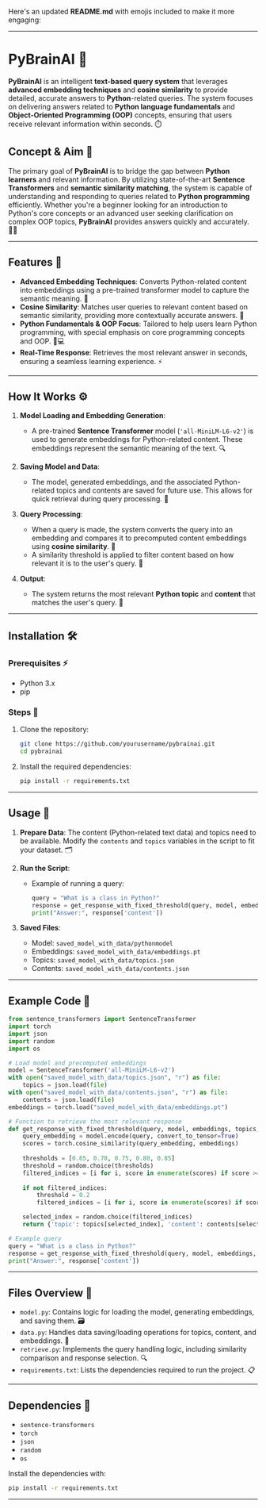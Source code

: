 Here's an updated **README.md** with emojis included to make it more engaging:

---

# PyBrainAI 🤖

**PyBrainAI** is an intelligent **text-based query system** that leverages **advanced embedding techniques** and **cosine similarity** to provide detailed, accurate answers to **Python**-related queries. The system focuses on delivering answers related to **Python language fundamentals** and **Object-Oriented Programming (OOP)** concepts, ensuring that users receive relevant information within seconds. ⏱️

## **Concept & Aim 🎯**

The primary goal of **PyBrainAI** is to bridge the gap between **Python learners** and relevant information. By utilizing state-of-the-art **Sentence Transformers** and **semantic similarity matching**, the system is capable of understanding and responding to queries related to **Python programming** efficiently. Whether you're a beginner looking for an introduction to Python's core concepts or an advanced user seeking clarification on complex OOP topics, **PyBrainAI** provides answers quickly and accurately. 🧑‍💻

---

## **Features 🌟**
- **Advanced Embedding Techniques**: Converts Python-related content into embeddings using a pre-trained transformer model to capture the semantic meaning. 🔑
- **Cosine Similarity**: Matches user queries to relevant content based on semantic similarity, providing more contextually accurate answers. 🧠
- **Python Fundamentals & OOP Focus**: Tailored to help users learn Python programming, with special emphasis on core programming concepts and OOP. 🐍💻
- **Real-Time Response**: Retrieves the most relevant answer in seconds, ensuring a seamless learning experience. ⚡

---

## **How It Works ⚙️**

1. **Model Loading and Embedding Generation**:
   - A pre-trained **Sentence Transformer** model (`'all-MiniLM-L6-v2'`) is used to generate embeddings for Python-related content. These embeddings represent the semantic meaning of the text. 🔍

2. **Saving Model and Data**:
   - The model, generated embeddings, and the associated Python-related topics and contents are saved for future use. This allows for quick retrieval during query processing. 💾

3. **Query Processing**:
   - When a query is made, the system converts the query into an embedding and compares it to precomputed content embeddings using **cosine similarity**. 🧩
   - A similarity threshold is applied to filter content based on how relevant it is to the user's query. 🎯

4. **Output**:
   - The system returns the most relevant **Python topic** and **content** that matches the user's query. 📝

---

## **Installation 🛠️**

### Prerequisites ⚡
- Python 3.x
- pip

### Steps 📝
1. Clone the repository:
   ```bash
   git clone https://github.com/yourusername/pybrainai.git
   cd pybrainai
   ```

2. Install the required dependencies:
   ```bash
   pip install -r requirements.txt
   ```

---

## **Usage 🚀**

1. **Prepare Data**: The content (Python-related text data) and topics need to be available. Modify the `contents` and `topics` variables in the script to fit your dataset. 🗂️
2. **Run the Script**:
   - Example of running a query:
     ```python
     query = "What is a class in Python?"
     response = get_response_with_fixed_threshold(query, model, embeddings, topics, contents)
     print("Answer:", response['content'])
     ```

3. **Saved Files**:
   - Model: `saved_model_with_data/pythonmodel`
   - Embeddings: `saved_model_with_data/embeddings.pt`
   - Topics: `saved_model_with_data/topics.json`
   - Contents: `saved_model_with_data/contents.json`

---

## **Example Code 📄**

```python
from sentence_transformers import SentenceTransformer
import torch
import json
import random
import os

# Load model and precomputed embeddings
model = SentenceTransformer('all-MiniLM-L6-v2')
with open("saved_model_with_data/topics.json", "r") as file:
    topics = json.load(file)
with open("saved_model_with_data/contents.json", "r") as file:
    contents = json.load(file)
embeddings = torch.load("saved_model_with_data/embeddings.pt")

# Function to retrieve the most relevant response
def get_response_with_fixed_threshold(query, model, embeddings, topics, contents):
    query_embedding = model.encode(query, convert_to_tensor=True)
    scores = torch.cosine_similarity(query_embedding, embeddings)
    
    thresholds = [0.65, 0.70, 0.75, 0.80, 0.85]
    threshold = random.choice(thresholds)
    filtered_indices = [i for i, score in enumerate(scores) if score >= threshold]
    
    if not filtered_indices:
        threshold = 0.2
        filtered_indices = [i for i, score in enumerate(scores) if score >= threshold]

    selected_index = random.choice(filtered_indices)
    return {'topic': topics[selected_index], 'content': contents[selected_index]}

# Example query
query = "What is a class in Python?"
response = get_response_with_fixed_threshold(query, model, embeddings, topics, contents)
print("Answer:", response['content'])
```

---

## **Files Overview 📂**
- `model.py`: Contains logic for loading the model, generating embeddings, and saving them. 🗃️
- `data.py`: Handles data saving/loading operations for topics, content, and embeddings. 🔑
- `retrieve.py`: Implements the query handling logic, including similarity comparison and response selection. 🔍
- `requirements.txt`: Lists the dependencies required to run the project. 📋

---

## **Dependencies 🔧**
- `sentence-transformers`
- `torch`
- `json`
- `random`
- `os`

Install the dependencies with:
```bash
pip install -r requirements.txt
```

---


